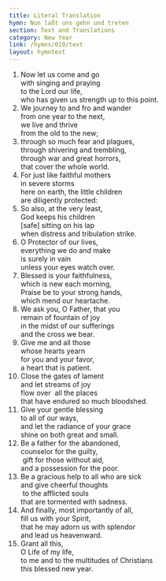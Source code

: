 ```yaml
---
title: Literal Translation
hymn: Nun laßt uns gehn und treten
section: Text and Translations
category: New Year
link: /hymns/010/text
layout: hymntext
---
```


1. Now let us come and go  
   with singing and praying  
   to the Lord our life,  
   who has given us strength up to this point.  
2. We journey to and fro and wander  
   from one year to the next,  
   we live and thrive  
   from the old to the new;  
3. through so much fear and plagues,  
   through shivering and trembling,  
   through war and great horrors,  
   that cover the whole world.  
4. For just like faithful mothers  
   in severe storms  
   here on earth, the little children  
   are diligently protected:  
5. So also, at the very least,  
   God keeps his children  
   [safe] sitting on his lap  
   when distress and tribulation strike.  
6. O Protector of our lives,  
   everything we do and make  
   is surely in vain  
   unless your eyes watch over.  
7. Blessed is your faithfulness,  
   which is new each morning,  
   Praise be to your strong hands,  
   which mend our heartache.  
8. We ask you, O Father, that you  
   remain of fountain of joy  
   in the midst of our sufferings  
   and the cross we bear.  
9. Give me and all those  
   whose hearts yearn  
   for you and your favor,  
   a heart that is patient.  
10. Close the gates of lament  
   and let streams of joy  
   flow over  all the places  
   that have endured so much bloodshed.  
11. Give your gentle blessing  
   to all of our ways,   
   and let the radiance of your grace  
   shine on both great and small.  
12. Be a father for the abandoned,  
   counselor for the guilty,  
    gift for those without aid,  
   and a possession for the poor.  
13. Be a gracious help to all who are sick  
   and give cheerful thoughts  
    to the afflicted souls  
   that are tormented with sadness.  
14. And finally, most importantly of all,  
   fill us with your Spirit,  
   that he may adorn us with splendor  
   and lead us heavenward.  
15. Grant all this,  
   O Life of my life,  
   to me and to the multitudes of Christians  
   this blessed new year.  

